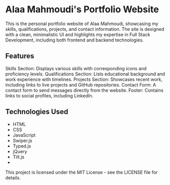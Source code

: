 <h1>Alaa Mahmoudi's Portfolio Website</h1>
<p>This is the personal portfolio website of Alaa Mahmoudi, showcasing my skills, qualifications, projects, and contact information. The site is designed with a clean, minimalistic UI and highlights my expertise in Full Stack Development, including both frontend and backend technologies.</p>

<h2>Features</h2>
Skills Section: Displays various skills with corresponding icons and proficiency levels.
Qualifications Section: Lists educational background and work experience with timelines.
Projects Section: Showcases recent work, including links to live projects and GitHub repositories.
Contact Form: A contact form to send messages directly from the website.
Footer: Contains links to social profiles, including LinkedIn.
<h2>Technologies Used</h2>
<ul>
  
<li>HTML</li>
<li>CSS</li>
<li>JavaScript</li>
<li>Swiper.js</li>
<li>Typed.js</li>
<li>jQuery</li>
<li>Tilt.js<li>
</ul>

This project is licensed under the MIT License - see the LICENSE file for details.
